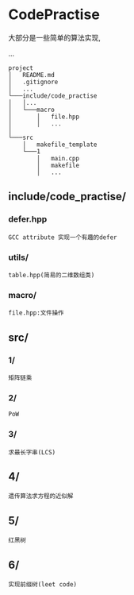 # CodePractise  

大部分是一些简单的算法实现,

...

```
project
│   README.md
│   .gitignore    
│   ...
└───include/code_practise
│   │...
│   └───macro
│       │   file.hpp
│       │   ...
│   
└───src
    │   makefile_template 
    └───1
        │   main.cpp
        │   makefile
        │   ...
```
## include/code\_practise/
### defer.hpp
	GCC attribute 实现一个有趣的defer
### utils/
	table.hpp(简易的二维数组类)
### macro/
	file.hpp:文件操作
## src/
### 1/
	矩阵链乘
### 2/
	PoW
### 3/
	求最长字串(LCS)
## 4/  
	遗传算法求方程的近似解
## 5/
	红黑树
## 6/
	实现前缀树(leet code)